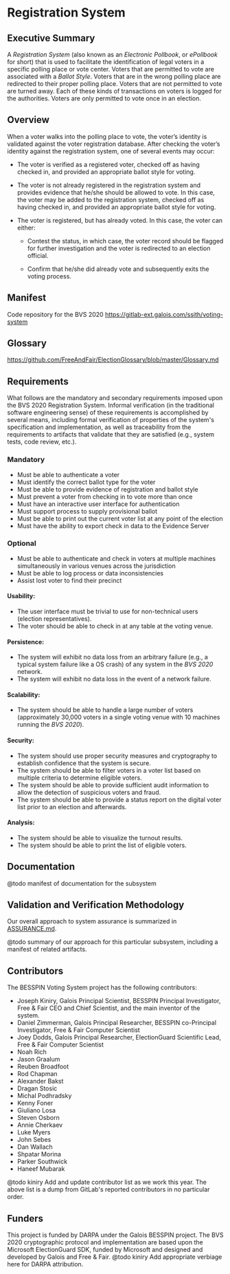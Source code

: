 # Registration System

## Executive Summary

A *Registration System* (also known as an *Electronic Pollbook*, or
*ePollbook* for short) that is used to facilitate the identification of
legal voters in a specific polling place or vote center.  Voters that
are permitted to vote are associated with a *Ballot Style*.  Voters that
are in the wrong polling place are redirected to their proper polling
place.  Voters that are not permitted to vote are turned away.  Each
of these kinds of transactions on voters is logged for the
authorities.  Voters are only permitted to vote once in an election.

## Overview

When a voter walks into the polling place to vote, the voter’s identity is 
validated against the voter registration database. After checking the voter’s 
identity against the registration system, one of several events may occur:

*  The voter is verified as a registered voter, checked off as having checked 
in, and provided an appropriate ballot style for voting.

*  The voter is not already registered in the registration system and provides 
evidence that he/she should be allowed to vote. In this case, the voter may be 
added to the registration system, checked off as having checked in, and provided
an appropriate ballot style for voting.

*  The voter is registered, but has already voted. In this case, the voter can 
either:

     *  Contest the status, in which case, the voter record should be flagged 
     for further investigation and the voter is redirected to an election 
     official.

     *  Confirm that he/she did already vote and subsequently exits the voting 
     process.

## Manifest

Code repository for the BVS 2020 https://gitlab-ext.galois.com/ssith/voting-system

## Glossary

https://github.com/FreeAndFair/ElectionGlossary/blob/master/Glossary.md

## Requirements

What follows are the mandatory and secondary requirements imposed upon the BVS 
2020 Registration System.  Informal verification (in the traditional software 
engineering sense) of these requirements is accomplished by several means, 
including formal verification of properties of the system's specification and 
implementation, as well as traceability from the requirements to artifacts that 
validate that they are satisfied (e.g., system tests, code review, etc.).

### Mandatory

* Must be able to authenticate a voter 
* Must identify the correct ballot type for the voter
* Must be able to provide evidence of registration and ballot style
* Must prevent a voter from checking in to vote more than once
* Must have an interactive user interface for authentication
* Must support process to supply provisional ballot
* Must be able to print out the current voter list at any point of the election
* Must have the ability to export check in data to the Evidence Server

### Optional

* Must be able to authenticate and check in voters at multiple machines 
simultaneously in various venues across the jurisdiction
* Must be able to log process or data inconsistencies
* Assist lost voter to find their precinct 

#### Usability:

* The user interface must be trivial to use for non-technical users (election 
representatives).
* The voter should be able to check in at any table at the voting venue.

#### Persistence:

* The system will exhibit no data loss from an arbitrary failure (e.g., a 
typical system failure like a OS crash) of any system in the *BVS 2020* 
network.
* The system will exhibit no data loss in the event of a network failure.

#### Scalability:

* The system should be able to handle a large number of voters (approximately 
30,000 voters in a single voting venue with 10 machines running the *BVS 2020*).

#### Security:

* The system should use proper security measures and cryptography to establish 
confidence that the system is secure.
* The system should be able to filter voters in a voter list based on multiple 
criteria to determine eligible voters.
* The system should be able to provide sufficient audit information to allow the
detection of suspicious voters and fraud.
* The system should be able to provide a status report on the digital voter list
prior to an election and afterwards.

#### Analysis:

* The system should be able to visualize the turnout results.
* The system should be able to print the list of eligible voters.

## Documentation

@todo manifest of documentation for the subsystem

## Validation and Verification Methodology

Our overall approach to system assurance is summarized in
[ASSURANCE.md](../ASSURANCE.md).

@todo summary of our approach for this particular subsystem, including
a manifest of related artifacts.

## Contributors

The BESSPIN Voting System project has the following contributors:

*  Joseph Kiniry, Galois Principal Scientist, BESSPIN Principal Investigator, 
Free & Fair CEO and Chief Scientist, and the main inventor of the system.
*  Daniel Zimmerman, Galois Principal Researcher, BESSPIN co-Principal 
Investigator, Free & Fair Computer Scientist
*  Joey Dodds, Galois Principal Researcher, ElectionGuard Scientific Lead, Free
& Fair Computer Scientist
* Noah Rich
* Jason Graalum
* Reuben Broadfoot
* Rod Chapman
* Alexander Bakst
* Dragan Stosic
* Michal Podhradsky
* Kenny Foner
* Giuliano Losa
* Steven Osborn
* Annie Cherkaev
* Luke Myers
* John Sebes
* Dan Wallach
* Shpatar Morina
* Parker Southwick
* Haneef Mubarak

@todo kiniry Add and update contributor list as we work this year. The above 
list is a dump from GitLab's reported contributors in no particular order.

## Funders

This project is funded by DARPA under the Galois BESSPIN project. The BVS 2020 
cryptographic protocol and implementation are based upon the Microsoft 
ElectionGuard SDK, funded by Microsoft and designed and developed by Galois and 
Free & Fair.
@todo kiniry Add appropriate verbiage here for DARPA attribution.

